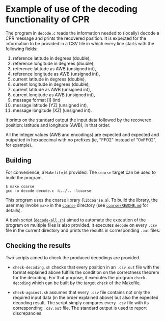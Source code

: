 # Example of use of the decoding functionality of CPR

The program in `decode.c` reads the information needed to (locally) decode a CPR message and prints the recovered position.
It is expected for the information to be provided in a CSV file in which every line starts with the following fields:
 1) reference latitude in degrees (double),
 2) reference longitude in degrees (double),
 3) reference latitude as AWB (unsigned int),
 4) reference longitude as AWB (unsigned int),
 5) current latitude in degrees (double),
 6) current longitude in degrees (double),
 7) current latitude as AWB (unsigned int),
 8) current longitude as AWB (unsigned int),
 9) message format [i] (int)
 9) message latitude [YZ] (unsigned int),
10) message longitude [XZ] (unsigned int).

It prints on the standard output the input data followed by the recovered position: latitude and longitude (AWB), in that order.

All the integer values (AWB and encodings) are expected and expected and outputted in hexadecimal with no prefixes (ie, "FF02" instead of "0xFF02", for example).

## Building

For convenience, a `Makefile` is provided. The `coarse` target can be used to build the program.
```shell
$ make coarse
gcc -o decode decode.c -L../.. -lcoarse 
```

This program uses the coarse library (`libcoarse.a`). 
To build the library, the user may invoke `make` in the [`coarse`](`../../`) directory (see [`coarse/README.md`](`../../README.md`) for details).

A bash script ([`decode-all.sh`](decode-all.sh)) aimed to automate the execution of the program on multiple files is also provided. 
It executes `decode` on every `.csv` file in the current directory and prints the results in corresponding `.out` files.

## Checking the results

Two scripts aimed to check the produced decodings are provided.

* `check-decoding.sh` checks that every position in an `.csv.out` file with the format explained above fulfills the condition on the correctness theorem for the decoding. For that purpose, it executes the program `check-decoding` which can be built by the target `check` of the Makefile.

* `check-against.sh` assumes that every `.csv` file contains not only the required input data (in the order explained above) but also the expected decoding result. The script simply compares every `.csv` file with its corresponding `.csv.out` file. The standard output is used to report discrepancies.
